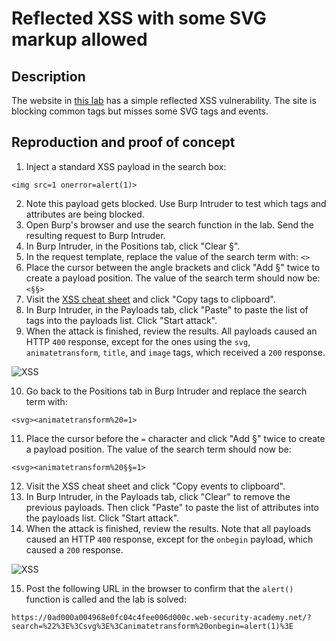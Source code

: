 # Reflected XSS with some SVG markup allowed

## Description

The website in [this lab](https://portswigger.net/web-security/cross-site-scripting/contexts/lab-some-svg-markup-allowed) has a simple reflected XSS vulnerability. The site is blocking common tags but misses some SVG tags and events. 

## Reproduction and proof of concept

1. Inject a standard XSS payload in the search box:

```text
<img src=1 onerror=alert(1)>
```

2. Note this payload gets blocked. Use Burp Intruder to test which tags and attributes are being blocked.
3. Open Burp's browser and use the search function in the lab. Send the resulting request to Burp Intruder.
4. In Burp Intruder, in the Positions tab, click "Clear §".
5. In the request template, replace the value of the search term with: `<>`
6. Place the cursor between the angle brackets and click "Add §" twice to create a payload position. The value of the search term should now be: `<§§>`
7. Visit the [XSS cheat sheet](https://portswigger.net/web-security/cross-site-scripting/cheat-sheet) and click "Copy tags to clipboard".
8. In Burp Intruder, in the Payloads tab, click "Paste" to paste the list of tags into the payloads list. Click "Start attack".
9. When the attack is finished, review the results. All payloads caused an HTTP `400` response, except for the ones using the `svg`, `animatetransform`, `title`, and `image` tags, which received a `200` response.

![XSS](/_static/images/xss9.png)

10. Go back to the Positions tab in Burp Intruder and replace the search term with:

```text
<svg><animatetransform%20=1>
```
    
11. Place the cursor before the `=` character and click "Add §" twice to create a payload position. The value of the search term should now be:

```text
<svg><animatetransform%20§§=1>
```

12. Visit the XSS cheat sheet and click "Copy events to clipboard".
13. In Burp Intruder, in the Payloads tab, click "Clear" to remove the previous payloads. Then click "Paste" to paste the list of attributes into the payloads list. Click "Start attack".
14. When the attack is finished, review the results. Note that all payloads caused an HTTP `400` response, except for the `onbegin` payload, which caused a `200` response.

![XSS](/_static/images/xss10.png)

15. Post the following URL in the browser to confirm that the `alert()` function is called and the lab is solved:

```text
https://0ad000a004968e0fc04c4fee006d000c.web-security-academy.net/?search=%22%3E%3Csvg%3E%3Canimatetransform%20onbegin=alert(1)%3E
```
